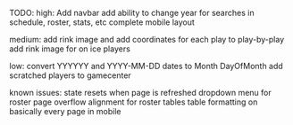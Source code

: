 TODO:
high:
Add navbar 
add ability to change year for searches in schedule, roster, stats, etc
complete mobile layout

medium:
add rink image and add coordinates for each play to play-by-play
add rink image for on ice players

low:
convert YYYYYY and YYYY-MM-DD dates to Month DayOfMonth
add scratched players to gamecenter 

known issues:
state resets when page is refreshed
dropdown menu for roster page overflow
alignment for roster tables
table formatting on basically every page in mobile